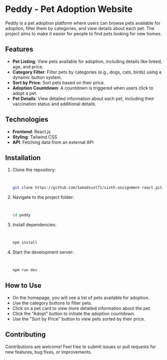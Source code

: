 # Peddy - Pet Adoption Website

Peddy is a pet adoption platform where users can browse pets available for adoption, filter them by categories, and view details about each pet. The project aims to make it easier for people to find pets looking for new homes.

## Features

- **Pet Listing**: View pets available for adoption, including details like breed, age, and price.
- **Category Filter**: Filter pets by categories (e.g., dogs, cats, birds) using a dynamic button system.
- **Sort by Price**: Sort pets based on their price.
- **Adoption Countdown**: A countdown is triggered when users click to adopt a pet.
- **Pet Details**: View detailed information about each pet, including their vaccination status and additional details.

## Technologies

- **Frontend**: React.js
- **Styling**: Tailwind CSS
- **API**: Fetching data from an external API

## Installation

1. Clone the repository:

   ```bash


   git clone https://github.com/Samadsust71/sixth-assignment-react.git

   ```

2. Navigate to the project folder:

   ```bash


   cd peddy

   ```

3. Install dependencies:

   ```bash


   npm install

   ```

4. Start the development server:

   ```bash


   npm run dev

   ```

## How to Use

- On the homepage, you will see a list of pets available for adoption.
- Use the category buttons to filter pets.
- Click on a pet card to view more detailed information about the pet.
- Click the "Adopt" button to initiate the adoption countdown.
- Use the "Sort by Price" button to view pets sorted by their price.

## Contributing

Contributions are welcome! Feel free to submit issues or pull requests for new features, bug fixes, or improvements.
